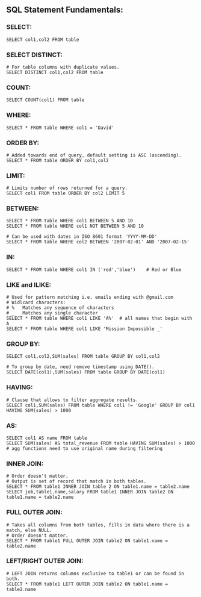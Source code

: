 ## SQL Statement Fundamentals:
### SELECT:
```
SELECT col1,col2 FROM table
```
### SELECT DISTINCT:
```
# For table columns with duplicate values.
SELECT DISTINCT col1,col2 FROM table
```
### COUNT:
```
SELECT COUNT(col1) FROM table
```
### WHERE:
```
SELECT * FROM table WHERE col1 = 'David'
```
### ORDER BY:
```
# Added towards end of query, default setting is ASC (ascending).
SELECT * FROM table ORDER BY col1,col2
```
### LIMIT:
```
# Limits number of rows returned for a query.
SELECT col1 FROM table ORDER BY col2 LIMIT 5
```
### BETWEEN:
```
SELECT * FROM table WHERE col1 BETWEEN 5 AND 10
SELECT * FROM table WHERE col1 NOT BETWEEN 5 AND 10

# Can be used with dates in ISO 8601 format 'YYYY-MM-DD'
SELECT * FROM table WHERE col2 BETWEEN '2007-02-01' AND '2007-02-15'
```
### IN:
```
SELECT * FROM table WHERE col1 IN ('red','blue')    # Red or Blue
```
### LIKE and ILIKE:
```
# Used for pattern matching i.e. emails ending with @gmail.com
# Widlcard characters: 
# %   Matches any sequence of characters
# _   Matches any single character
SELECT * FROM table WHERE col1 LIKE 'A%'  # all names that begin with A
SELECT * FROM table WHERE col1 LIKE 'Mission Impossible _'
```
### GROUP BY:
```
SELECT col1,col2,SUM(sales) FROM table GROUP BY col1,col2

# To group by date, need remove timestamp using DATE().
SELECT DATE(col1),SUM(sales) FROM table GROUP BY DATE(col1)
```
### HAVING:
```
# Clause that allows to filter aggregate results.
SELECT col1,SUM(sales) FROM table WHERE col1 != 'Google' GROUP BY col1 HAVING SUM(sales) > 1000
```
### AS:
```
SELECT col1 AS name FROM table
SELECT SUM(sales) AS total_revenue FROM table HAVING SUM(sales) > 1000    # agg functions need to use original name during filtering
```
### INNER JOIN:
```
# Order doesn't matter.
# Output is set of record that match in both tables.
SELECT * FROM table1 INNER JOIN table 2 ON table1.name = table2.name
SELECT job,table1.name,salary FROM table1 INNER JOIN table2 ON table1.name = table2.name 
```
### FULL OUTER JOIN:
```
# Takes all columns from both tables, fills in data where there is a match, else NULL.
# Order doesn't matter.
SELECT * FROM table1 FULL OUTER JOIN table2 ON table1.name = table2.name
```
### LEFT/RIGHT OUTER JOIN:
```
# LEFT JOIN returns columns exclusive to table1 or can be found in both.
SELECT * FROM table1 LEFT OUTER JOIN table2 ON table1.name = table2.name
```
